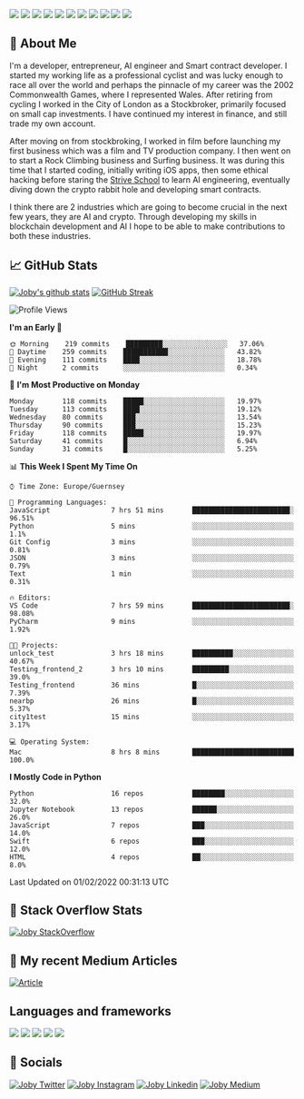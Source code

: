![](https://img.shields.io/badge/iOS-000000?style=for-the-badge&logo=ios&logoColor=white)
![](https://img.shields.io/badge/Python-3776AB?style=for-the-badge&logo=python&logoColor=white)
![](https://img.shields.io/badge/Swift-FA7343?style=for-the-badge&logo=swift&logoColor=white)
![](https://img.shields.io/badge/Bootstrap-563D7C?style=for-the-badge&logo=bootstrap&logoColor=white)
![](https://img.shields.io/badge/MongoDB-4EA94B?style=for-the-badge&logo=mongodb&logoColor=white)
![](https://img.shields.io/badge/Heroku-430098?style=for-the-badge&logo=heroku&logoColor=white)
[![](https://img.shields.io/badge/Stack_Overflow-FE7A16?style=for-the-badge&logo=stack-overflow&logoColor=white)](https://stackoverflow.com/users/7301801/joby)
[![](https://img.shields.io/badge/LinkedIn-0077B5?style=for-the-badge&logo=linkedin&logoColor=white)](https://www.linkedin.com/in/jobyi/)
[![](https://img.shields.io/badge/Twitter-1DA1F2?style=for-the-badge&logo=twitter&logoColor=white)](https://twitter.com/Jobyid)
[![](https://img.shields.io/badge/Instagram-E4405F?style=for-the-badge&logo=instagram&logoColor=white)](https://www.instagram.com/jobyid/)
[![](https://img.shields.io/badge/Medium-12100E?style=for-the-badge&logo=medium&logoColor=white)](https://jobyid.medium.com)

## &#x1f; About Me

I'm a developer, entrepreneur, AI engineer and Smart contract developer.
I started my working life as a professional cyclist and was lucky enough to race all over the world and perhaps the pinnacle of my career was the 2002 Commonwealth Games, where I represented Wales.
After retiring from cycling I worked in the City of London as a Stockbroker, primarily focused on small cap investments. I have continued my interest in finance, and still trade my own account.

After moving on from stockbroking, I worked in film before launching my first business which was a film and TV production company. I then went on to start a Rock Climbing business and Surfing business. It was during this time that I started coding, initially writing iOS apps, then some ethical hacking before staring the [Strive School](https://strive.school) to learn AI engineering, eventually diving down the crypto rabbit hole and developing smart contracts. 

I think there are 2 industries which are going to become crucial in the next few years, they are AI and crypto. Through developing my skills in blockchain development and AI I hope to be able to make contributions to both these industries. 

## &#x1f4c8; GitHub Stats

[![Joby's github stats](https://github-readme-stats.vercel.app/api?username=jobyid&count_private=true&show_icons=true&theme=radical)](https://github.com/anuraghazra/github-readme-stats) [![GitHub Streak](https://github-readme-streak-stats.herokuapp.com/?user=jobyid&theme=dark)](https://github.com/DenverCoder1/github-readme-streak-stats)

<!--START_SECTION:waka-->
![Profile Views](http://img.shields.io/badge/Profile%20Views-0-blue)

**I'm an Early 🐤** 

```text
🌞 Morning    219 commits    █████████░░░░░░░░░░░░░░░░   37.06% 
🌆 Daytime    259 commits    ███████████░░░░░░░░░░░░░░   43.82% 
🌃 Evening    111 commits    ████░░░░░░░░░░░░░░░░░░░░░   18.78% 
🌙 Night      2 commits      ░░░░░░░░░░░░░░░░░░░░░░░░░   0.34%

```
📅 **I'm Most Productive on Monday** 

```text
Monday       118 commits    █████░░░░░░░░░░░░░░░░░░░░   19.97% 
Tuesday      113 commits    ████░░░░░░░░░░░░░░░░░░░░░   19.12% 
Wednesday    80 commits     ███░░░░░░░░░░░░░░░░░░░░░░   13.54% 
Thursday     90 commits     ███░░░░░░░░░░░░░░░░░░░░░░   15.23% 
Friday       118 commits    █████░░░░░░░░░░░░░░░░░░░░   19.97% 
Saturday     41 commits     █░░░░░░░░░░░░░░░░░░░░░░░░   6.94% 
Sunday       31 commits     █░░░░░░░░░░░░░░░░░░░░░░░░   5.25%

```


📊 **This Week I Spent My Time On** 

```text
⌚︎ Time Zone: Europe/Guernsey

💬 Programming Languages: 
JavaScript               7 hrs 51 mins       ████████████████████████░   96.51% 
Python                   5 mins              ░░░░░░░░░░░░░░░░░░░░░░░░░   1.1% 
Git Config               3 mins              ░░░░░░░░░░░░░░░░░░░░░░░░░   0.81% 
JSON                     3 mins              ░░░░░░░░░░░░░░░░░░░░░░░░░   0.79% 
Text                     1 min               ░░░░░░░░░░░░░░░░░░░░░░░░░   0.31%

🔥 Editors: 
VS Code                  7 hrs 59 mins       ████████████████████████░   98.08% 
PyCharm                  9 mins              ░░░░░░░░░░░░░░░░░░░░░░░░░   1.92%

🐱‍💻 Projects: 
unlock_test              3 hrs 18 mins       ██████████░░░░░░░░░░░░░░░   40.67% 
Testing_frontend_2       3 hrs 10 mins       █████████░░░░░░░░░░░░░░░░   39.0% 
Testing_frontend         36 mins             █░░░░░░░░░░░░░░░░░░░░░░░░   7.39% 
nearbp                   26 mins             █░░░░░░░░░░░░░░░░░░░░░░░░   5.37% 
city1test                15 mins             ░░░░░░░░░░░░░░░░░░░░░░░░░   3.17%

💻 Operating System: 
Mac                      8 hrs 8 mins        █████████████████████████   100.0%

```

**I Mostly Code in Python** 

```text
Python                   16 repos            ████████░░░░░░░░░░░░░░░░░   32.0% 
Jupyter Notebook         13 repos            ██████░░░░░░░░░░░░░░░░░░░   26.0% 
JavaScript               7 repos             ███░░░░░░░░░░░░░░░░░░░░░░   14.0% 
Swift                    6 repos             ███░░░░░░░░░░░░░░░░░░░░░░   12.0% 
HTML                     4 repos             ██░░░░░░░░░░░░░░░░░░░░░░░   8.0%

```



 Last Updated on 01/02/2022 00:31:13 UTC
<!--END_SECTION:waka-->


## &#x1f; Stack Overflow Stats 

[![Joby StackOverflow](https://github-readme-stackoverflow.vercel.app/?userID=7301801&layout=compact)](https://stackoverflow.com/users/7301801/joby)


## &#x1f; My recent Medium Articles
[![Article](https://github-readme-medium-recent-article.vercel.app/medium/@jobyid/0)](https://jobyid.medium.com)
 

## Languages and frameworks
![](https://img.shields.io/badge/iOS-000000?style=for-the-badge&logo=ios&logoColor=white)
![](https://img.shields.io/badge/Python-3776AB?style=for-the-badge&logo=python&logoColor=white)
![](https://img.shields.io/badge/Swift-FA7343?style=for-the-badge&logo=swift&logoColor=white)
![](https://img.shields.io/badge/Bootstrap-563D7C?style=for-the-badge&logo=bootstrap&logoColor=white)
![](https://img.shields.io/badge/MongoDB-4EA94B?style=for-the-badge&logo=mongodb&logoColor=white)


## &#x1f; Socials 
[![Joby Twitter](https://img.shields.io/badge/Twitter-1DA1F2?style=for-the-badge&logo=twitter&logoColor=white)](https://twitter.com/jobyid)
[![Joby Instagram](https://img.shields.io/badge/Instagram-E4405F?style=for-the-badge&logo=instagram&logoColor=white)](https://instagram.com/jobyid)
[![Joby Linkedin](https://img.shields.io/badge/LinkedIn-0077B5?style=for-the-badge&logo=linkedin&logoColor=white)](https://www.linkedin.com/in/jobyi)
[![Joby Medium](https://img.shields.io/badge/Medium-12100E?style=for-the-badge&logo=medium&logoColor=white)](https://jobyid.medium.com)


